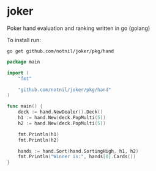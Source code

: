 joker
========

Poker hand evaluation and ranking written in go (golang)

To install run:

```
go get github.com/notnil/joker/pkg/hand
```

```go
package main

import (
	"fmt"

	"github.com/notnil/joker/pkg/hand"
)

func main() {
	deck := hand.NewDealer().Deck()
	h1 := hand.New(deck.PopMulti(5))
	h2 := hand.New(deck.PopMulti(5))

	fmt.Println(h1)
	fmt.Println(h2)

	hands := hand.Sort(hand.SortingHigh, h1, h2)
	fmt.Println("Winner is:", hands[0].Cards())
}

```
